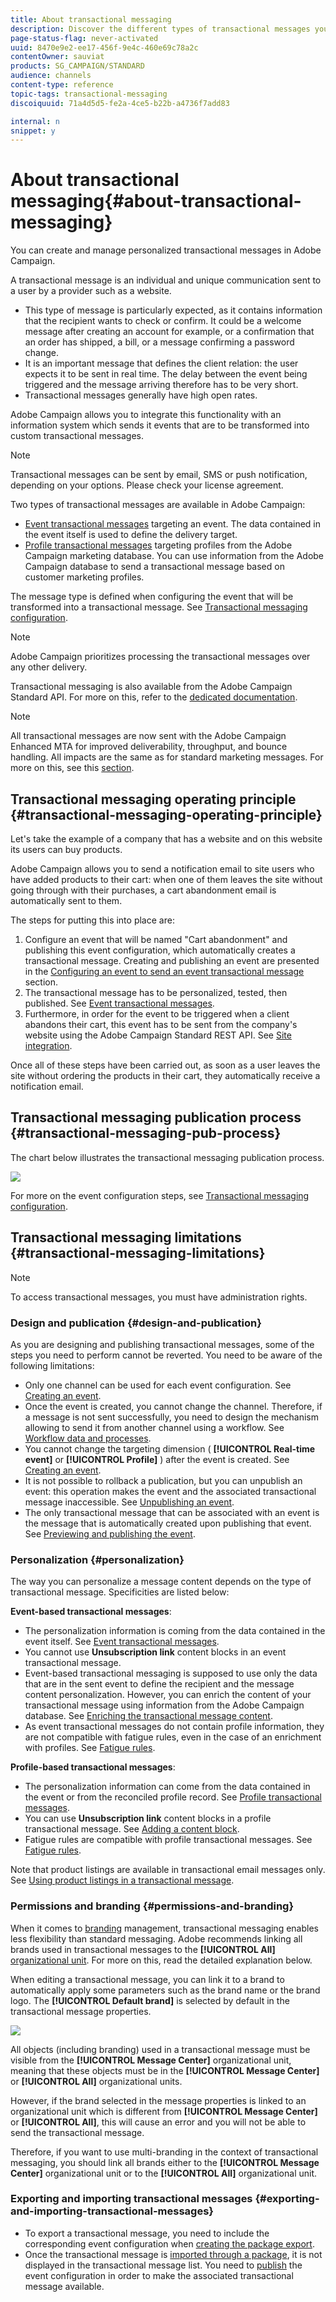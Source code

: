 ```yaml
---
title: About transactional messaging
description: Discover the different types of transactional messages you can         send and how they are used in Adobe Campaign.
page-status-flag: never-activated
uuid: 8470e9e2-ee17-456f-9e4c-460e69c78a2c
contentOwner: sauviat
products: SG_CAMPAIGN/STANDARD
audience: channels
content-type: reference
topic-tags: transactional-messaging
discoiquuid: 71a4d5d5-fe2a-4ce5-b22b-a4736f7add83

internal: n
snippet: y
---
```


# About transactional messaging{#about-transactional-messaging}

You can create and manage personalized transactional messages in Adobe Campaign.

A transactional message is an individual and unique communication sent to a user by a provider such as a website.

* This type of message is particularly expected, as it contains information that the recipient wants to check or confirm. It could be a welcome message after creating an account for example, or a confirmation that an order has shipped, a bill, or a message confirming a password change.
* It is an important message that defines the client relation: the user expects it to be sent in real time. The delay between the event being triggered and the message arriving therefore has to be very short.
* Transactional messages generally have high open rates.

Adobe Campaign allows you to integrate this functionality with an information system which sends it events that are to be transformed into custom transactional messages.

>[!NOTE]
>
>Transactional messages can be sent by email, SMS or push notification, depending on your options. Please check your license agreement.

Two types of transactional messages are available in Adobe Campaign:

* [Event transactional messages](../../channels/using/event-transactional-messages.md) targeting an event. The data contained in the event itself is used to define the delivery target.
* [Profile transactional messages](../../channels/using/profile-transactional-messages.md) targeting profiles from the Adobe Campaign marketing database. You can use information from the Adobe Campaign database to send a transactional message based on customer marketing profiles.

The message type is defined when configuring the event that will be transformed into a transactional message. See [Transactional messaging configuration](../../administration/using/configuring-transactional-messaging.md).

>[!NOTE]
>
>Adobe Campaign prioritizes processing the transactional messages over any other delivery.

Transactional messaging is also available from the Adobe Campaign Standard API. For more on this, refer to the [dedicated documentation](../../api/using/managing-transactional-messages.md).

>[!NOTE]
>
>All transactional messages are now sent with the Adobe Campaign Enhanced MTA for improved deliverability, throughput, and bounce handling. All impacts are the same as for standard marketing messages. For more on this, see this [section](../../administration/using/configuring-email-channel.md).

## Transactional messaging operating principle {#transactional-messaging-operating-principle}

Let's take the example of a company that has a website and on this website its users can buy products.

Adobe Campaign allows you to send a notification email to site users who have added products to their cart: when one of them leaves the site without going through with their purchases, a cart abandonment email is automatically sent to them.

The steps for putting this into place are:

1. Configure an event that will be named "Cart abandonment" and publishing this event configuration, which automatically creates a transactional message. Creating and publishing an event are presented in the [Configuring an event to send an event transactional message](../../administration/using/configuring-transactional-messaging.md#use-case--configuring-an-event-to-send-a-transactional-message) section.
1. The transactional message has to be personalized, tested, then published. See [Event transactional messages](../../channels/using/event-transactional-messages.md).
1. Furthermore, in order for the event to be triggered when a client abandons their cart, this event has to be sent from the company's website using the Adobe Campaign Standard REST API. See [Site integration](../../administration/using/configuring-transactional-messaging.md#integrating-the-triggering-of-the-event-in-a-website).

Once all of these steps have been carried out, as soon as a user leaves the site without ordering the products in their cart, they automatically receive a notification email.

## Transactional messaging publication process {#transactional-messaging-pub-process}

The chart below illustrates the transactional messaging publication process.

![](assets/message-center_pub-process.png)

For more on the event configuration steps, see [Transactional messaging configuration](../../administration/using/configuring-transactional-messaging.md).

## Transactional messaging limitations {#transactional-messaging-limitations}

>[!NOTE]
>
>To access transactional messages, you must have administration rights.

### Design and publication {#design-and-publication}

As you are designing and publishing transactional messages, some of the steps you need to perform cannot be reverted. You need to be aware of the following limitations:

* Only one channel can be used for each event configuration. See [Creating an event](../../administration/using/configuring-transactional-messaging.md#creating-an-event).
* Once the event is created, you cannot change the channel. Therefore, if a message is not sent successfully, you need to design the mechanism allowing to send it from another channel using a workflow. See [Workflow data and processes](../../automating/using/discovering-workflows.md).
* You cannot change the targeting dimension ( **[!UICONTROL Real-time event]** or **[!UICONTROL Profile]** ) after the event is created. See [Creating an event](../../administration/using/configuring-transactional-messaging.md#creating-an-event).
* It is not possible to rollback a publication, but you can unpublish an event: this operation makes the event and the associated transactional message inaccessible. See [Unpublishing an event](../../administration/using/configuring-transactional-messaging.md#unpublishing-an-event).
* The only transactional message that can be associated with an event is the message that is automatically created upon publishing that event. See [Previewing and publishing the event](../../administration/using/configuring-transactional-messaging.md#previewing-and-publishing-the-event).

### Personalization {#personalization}

The way you can personalize a message content depends on the type of transactional message. Specificities are listed below:

**Event-based transactional messages**:

* The personalization information is coming from the data contained in the event itself. See [Event transactional messages](../../channels/using/event-transactional-messages.md).
* You cannot use **Unsubscription link** content blocks in an event transactional message.
* Event-based transactional messaging is supposed to use only the data that are in the sent event to define the recipient and the message content personalization. However, you can enrich the content of your transactional message using information from the Adobe Campaign database. See [Enriching the transactional message content](../../administration/using/configuring-transactional-messaging.md#enriching-the-transactional-message-content).
* As event transactional messages do not contain profile information, they are not compatible with fatigue rules, even in the case of an enrichment with profiles. See [Fatigue rules](../../sending/using/fatigue-rules.md).

**Profile-based transactional messages**:

* The personalization information can come from the data contained in the event or from the reconciled profile record. See [Profile transactional messages](../../channels/using/profile-transactional-messages.md).
* You can use **Unsubscription link** content blocks in a profile transactional message. See [Adding a content block](../../designing/using/personalization.md#adding-a-content-block).
* Fatigue rules are compatible with profile transactional messages. See [Fatigue rules](../../sending/using/fatigue-rules.md).

Note that product listings are available in transactional email messages only. See [Using product listings in a transactional message](../../channels/using/event-transactional-messages.md#using-product-listings-in-a-transactional-message).

### Permissions and branding {#permissions-and-branding}

When it comes to [branding](../../administration/using/branding.md) management, transactional messaging enables less flexibility than standard messaging. Adobe recommends linking all brands used in transactional messages to the **[!UICONTROL All]** [organizational unit](../../administration/using/organizational-units.md). For more on this, read the detailed explanation below.

When editing a transactional message, you can link it to a brand to automatically apply some parameters such as the brand name or the brand logo. The **[!UICONTROL Default brand]** is selected by default in the transactional message properties.

![](assets/message-center_branding.png)

All objects (including branding) used in a transactional message must be visible from the **[!UICONTROL Message Center]** organizational unit, meaning that these objects must be in the **[!UICONTROL Message Center]** or **[!UICONTROL All]** organizational units.

However, if the brand selected in the message properties is linked to an organizational unit which is different from **[!UICONTROL Message Center]** or **[!UICONTROL All]**, this will cause an error and you will not be able to send the transactional message.

Therefore, if you want to use multi-branding in the context of transactional messaging, you should link all brands either to the **[!UICONTROL Message Center]** organizational unit or to the **[!UICONTROL All]** organizational unit.

### Exporting and importing transactional messages {#exporting-and-importing-transactional-messages}

* To export a transactional message, you need to include the corresponding event configuration when [creating the package export](../../automating/using/managing-packages.md#creating-a-package).
* Once the transactional message is [imported through a package](../../automating/using/managing-packages.md#importing-a-package), it is not displayed in the transactional message list. You need to [publish](../../administration/using/configuring-transactional-messaging.md#previewing-and-publishing-the-event) the event configuration in order to make the associated transactional message available.

